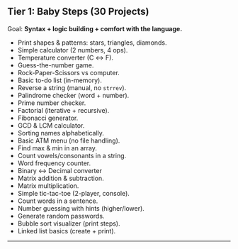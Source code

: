 ## **Tier 1: Baby Steps (30 Projects)**

Goal: **Syntax + logic building + comfort with the language.**

* Print shapes & patterns: stars, triangles, diamonds.
* Simple calculator (2 numbers, 4 ops).
* Temperature converter (C ↔ F).
* Guess-the-number game.
* Rock-Paper-Scissors vs computer.
* Basic to-do list (in-memory).
* Reverse a string (manual, no `strrev`).
* Palindrome checker (word + number).
* Prime number checker.
* Factorial (iterative + recursive).
* Fibonacci generator.
* GCD & LCM calculator.
* Sorting names alphabetically.
* Basic ATM menu (no file handling).
* Find max & min in an array.
* Count vowels/consonants in a string.
* Word frequency counter.
* Binary ↔ Decimal converter
* Matrix addition & subtraction.
* Matrix multiplication.
* Simple tic-tac-toe (2-player, console).
* Count words in a sentence.
* Number guessing with hints (higher/lower).
* Generate random passwords.
* Bubble sort visualizer (print steps).
* Linked list basics (create + print).

---
